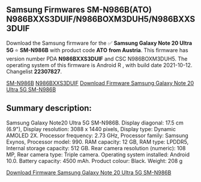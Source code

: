 <h2>Samsung Firmwares SM-N986B(ATO) N986BXXS3DUIF/N986BOXM3DUH5/N986BXXS3DUIF</h2>
Download the Samsung firmware for the ✅ <strong>Samsung Galaxy Note 20 Ultra 5G </strong> ⭐ <strong>SM-N986B</strong> with product code <strong>ATO</strong> <strong> from Austria</strong>. This firmware has version number PDA <strong>N986BXXS3DUIF</strong> and CSC N986BOXM3DUH5. The operating system of this firmware is Android R , with build date 2021-10-12. Changelist <strong>22307827</strong>.


[SM-N986B](https://samfirm.shop/samsung/model/SM-N986B)
[N986BXXS3DUIF](https://samfirm.shop/samsung/pda/N986BXXS3DUIF)
[Download Firmware Samsung Galaxy Note 20 Ultra 5G SM-N986B](https://samfirm.shop/samsung/firmware/464809)
<h2>Summary description:</h2>
<p>Samsung Galaxy Note20 Ultra 5G SM-N986B. Display diagonal: 17.5 cm (6.9"), Display resolution: 3088 x 1440 pixels, Display type: Dynamic AMOLED 2X. Processor frequency: 2.73 GHz, Processor family: Samsung Exynos, Processor model: 990. RAM capacity: 12 GB, RAM type: LPDDR5, Internal storage capacity: 512 GB. Rear camera resolution (numeric): 108 MP, Rear camera type: Triple camera. Operating system installed: Android 10.0. Battery capacity: 4500 mAh. Product colour: Black. Weight: 208 g</p>


[Download Firmware Samsung Galaxy Note 20 Ultra 5G SM-N986B](https://samfirm.shop/samsung/firmware/464809)
